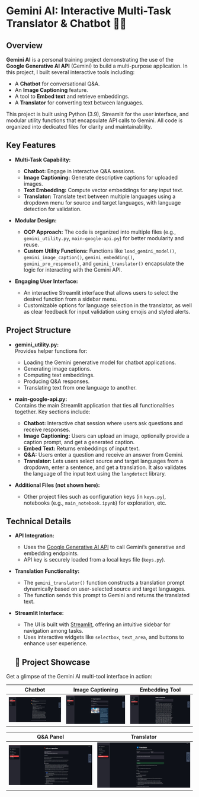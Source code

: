 # Gemini AI: Interactive Multi-Task Translator & Chatbot 🤖🌐

## Overview
**Gemini AI** is a personal training project demonstrating the use of the **Google Generative AI API** (Gemini) to build a multi-purpose application. In this project, I built several interactive tools including:
- A **Chatbot** for conversational Q&A.
- An **Image Captioning** feature.
- A tool to **Embed text** and retrieve embeddings.
- A **Translator** for converting text between languages.

This project is built using Python (3.9), Streamlit for the user interface, and modular utility functions that encapsulate API calls to Gemini. All code is organized into dedicated files for clarity and maintainability.

## Key Features
- **Multi-Task Capability:**  
  - **Chatbot:** Engage in interactive Q&A sessions.
  - **Image Captioning:** Generate descriptive captions for uploaded images.
  - **Text Embedding:** Compute vector embeddings for any input text.
  - **Translator:** Translate text between multiple languages using a dropdown menu for source and target languages, with language detection for validation.
  
- **Modular Design:**  
  - **OOP Approach:** The code is organized into multiple files (e.g., `gemini_utility.py`, `main-google-api.py`) for better modularity and reuse.
  - **Custom Utility Functions:** Functions like `load_gemini_model()`, `gemini_image_caption()`, `gemini_embedding()`, `gemini_pro_response()`, and `gemini_translator()` encapsulate the logic for interacting with the Gemini API.
  
- **Engaging User Interface:**  
  - An interactive Streamlit interface that allows users to select the desired function from a sidebar menu.
  - Customizable options for language selection in the translator, as well as clear feedback for input validation using emojis and styled alerts.

## Project Structure
- **gemini_utility.py:**  
  Provides helper functions for:
  - Loading the Gemini generative model for chatbot applications.
  - Generating image captions.
  - Computing text embeddings.
  - Producing Q&A responses.
  - Translating text from one language to another.

- **main-google-api.py:**  
  Contains the main Streamlit application that ties all functionalities together. Key sections include:
  - **Chatbot:** Interactive chat session where users ask questions and receive responses.
  - **Image Captioning:** Users can upload an image, optionally provide a caption prompt, and get a generated caption.
  - **Embed Text:** Returns embeddings of input text.
  - **Q&A:** Users enter a question and receive an answer from Gemini.
  - **Translator:** Lets users select source and target languages from a dropdown, enter a sentence, and get a translation. It also validates the language of the input text using the `langdetect` library.

- **Additional Files (not shown here):**
  - Other project files such as configuration keys (in `keys.py`), notebooks (e.g., `main_notebook.ipynb`) for exploration, etc.

## Technical Details
- **API Integration:**  
  - Uses the [Google Generative AI API](https://github.com/google/generative-ai) to call Gemini’s generative and embedding endpoints.
  - API key is securely loaded from a local keys file (`keys.py`).
  
- **Translation Functionality:**  
  - The `gemini_translator()` function constructs a translation prompt dynamically based on user-selected source and target languages.
  - The function sends this prompt to Gemini and returns the translated text.
  
- **Streamlit Interface:**  
  - The UI is built with [Streamlit](https://streamlit.io/), offering an intuitive sidebar for navigation among tasks.
  - Uses interactive widgets like `selectbox`, `text_area`, and buttons to enhance user experience.
 
  ## 📸 Project Showcase

Get a glimpse of the Gemini AI multi-tool interface in action:

| Chatbot | Image Captioning | Embedding Tool |
|--------|------------------|----------------|
| ![](screenshots/interface1.jpg) | ![](screenshots/interface2.jpg) | ![](screenshots/interface3.jpg) |

| Q&A Panel | Translator |
|-----------|------------|
| ![](screenshots/interface4.jpg) | ![](screenshots/interface5.jpg) |




